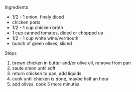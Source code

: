 Ingredients

* 1/2 - 1 onion, finely diced
* chicken parts
* 1/2 - 1 cup chicken broth
* 1 cup canned tomatos, diced or chopped up
* 1/2 - 1 cup white wine/vermouth
* bunch of green olives, sliced

Steps

1. brown chicken in butter and/or olive oil, remove from pan
2. saute onion until soft
3. return chicken to pan, add liquids
4. cook until chicken is done, maybe half an hour 
5. add olives, cook 5 more minutes
